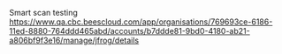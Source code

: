 Smart scan testing
https://www.qa.cbc.beescloud.com/app/organisations/769693ce-6186-11ed-8880-764ddd465abd/accounts/b7ddde81-9bd0-4180-ab21-a806bf9f3e16/manage/jfrog/details
